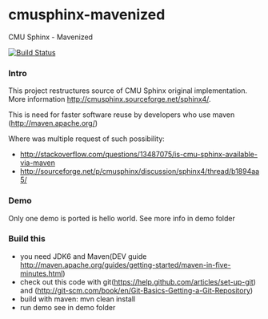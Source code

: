 cmusphinx-mavenized
===================

CMU Sphinx - Mavenized

[![Build Status](https://api.travis-ci.org/mondhs/cmusphinx-mavenized.png)](https://travis-ci.org/mondhs/cmusphinx-mavenized)

### Intro

This project restructures source of CMU Sphinx original implementation. More information http://cmusphinx.sourceforge.net/sphinx4/.

This is need for faster software reuse by developers who use maven (http://maven.apache.org/)

Where was multiple request of such possibility:
*   http://stackoverflow.com/questions/13487075/is-cmu-sphinx-available-via-maven
*   http://sourceforge.net/p/cmusphinx/discussion/sphinx4/thread/b1894aa5/

### Demo

Only one demo is ported is hello world. See more info in demo folder

### Build this

*   you need JDK6 and Maven(DEV guide http://maven.apache.org/guides/getting-started/maven-in-five-minutes.html)
*   check out this code with git(https://help.github.com/articles/set-up-git) and (http://git-scm.com/book/en/Git-Basics-Getting-a-Git-Repository)
*   build with maven: mvn clean install
*   run demo see in demo folder

